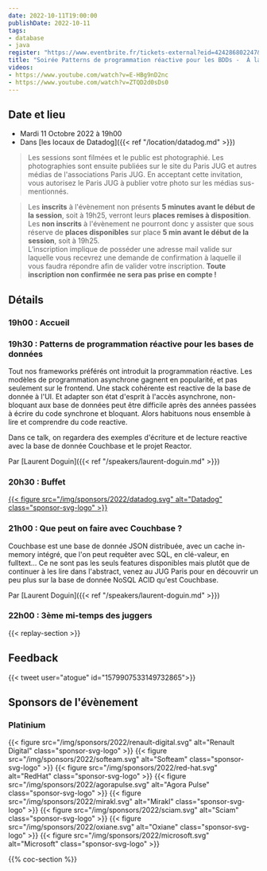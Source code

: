 ```yaml
---
date: 2022-10-11T19:00:00
publishDate: 2022-10-11
tags:
- database
- java
register: "https://www.eventbrite.fr/tickets-external?eid=424286802247&ref=etckt"
title: "Soirée Patterns de programmation réactive pour les BDDs -  À la découverte de Couchbase"
videos:
- https://www.youtube.com/watch?v=E-HBg9nD2nc
- https://www.youtube.com/watch?v=ZTQD2d0sDs0
---
```


## Date et lieu

* Mardi 11 Octobre 2022 à 19h00
* Dans [les locaux de Datadog]({{< ref "/location/datadog.md" >}})

> Les sessions sont filmées et le public est photographié. Les photographies sont ensuite publiées sur le site du Paris JUG et autres médias de l'associations Paris JUG. En acceptant cette invitation, vous autorisez le Paris JUG à publier votre photo sur les médias sus-mentionnés.

> Les **inscrits** à l'évènement non présents **5 minutes avant le début de la session**, soit à 19h25, verront leurs **places remises à disposition**.  
Les **non inscrits** à l'évènement ne pourront donc y assister que sous réserve de **places disponibles** sur place **5 min avant le début de la session**, soit à 19h25.  
L’inscription implique de posséder une adresse mail valide sur laquelle vous recevrez une demande de confirmation à laquelle il vous faudra répondre afin de valider votre inscription.
**Toute inscription non confirmée ne sera pas prise en compte !**

## Détails

### 19h00 : Accueil

### 19h30 : Patterns de programmation réactive pour les bases de données

Tout nos frameworks préférés ont introduit la programmation réactive.
Les modèles de programmation asynchrone gagnent en popularité, et pas seulement sur le frontend. Une stack cohérente est reactive de la base de donnée à l'UI.
Et adapter son état d'esprit à l'accès asynchrone, non-bloquant aux base de données peut être difficile après des années passées à écrire du code synchrone et bloquant. Alors habituons nous ensemble à lire et comprendre du code reactive.

Dans ce talk, on regardera des exemples d'écriture et de lecture reactive avec la base de donnée Couchbase et le projet Reactor.

Par [Laurent Doguin]({{< ref "/speakers/laurent-doguin.md" >}})

### 20h30 : Buffet

[{{< figure src="/img/sponsors/2022/datadog.svg" alt="Datadog" class="sponsor-svg-logo" >}}](https://www.datadoghq.com/)

### 21h00 : Que peut on faire avec Couchbase ?

Couchbase est une base de donnée JSON distribuée, avec un cache in-memory intégré, que l'on peut requêter avec SQL, en clé-valeur, en fulltext...
Ce ne sont pas les seuls features disponibles mais plutôt que de continuer à les lire dans l'abstract, venez au JUG Paris pour en découvrir un peu plus sur la base de donnée NoSQL ACID qu'est Couchbase.

Par [Laurent Doguin]({{< ref "/speakers/laurent-doguin.md" >}})

### 22h00 : 3ème mi-temps des juggers

{{< replay-section >}}

## Feedback

{{< tweet user="atogue" id="1579907533149732865">}}

## Sponsors de l'évènement

### Platinium

{{< figure src="/img/sponsors/2022/renault-digital.svg" alt="Renault Digital" class="sponsor-svg-logo" >}}
{{< figure src="/img/sponsors/2022/softeam.svg" alt="Softeam" class="sponsor-svg-logo" >}}
{{< figure src="/img/sponsors/2022/red-hat.svg" alt="RedHat" class="sponsor-svg-logo" >}}
{{< figure src="/img/sponsors/2022/agorapulse.svg" alt="Agora Pulse" class="sponsor-svg-logo" >}}
{{< figure src="/img/sponsors/2022/mirakl.svg" alt="Mirakl" class="sponsor-svg-logo" >}}
{{< figure src="/img/sponsors/2022/sciam.svg" alt="Sciam" class="sponsor-svg-logo" >}}
{{< figure src="/img/sponsors/2022/oxiane.svg" alt="Oxiane" class="sponsor-svg-logo" >}}
{{< figure src="/img/sponsors/2022/microsoft.svg" alt="Microsoft" class="sponsor-svg-logo" >}}

{{% coc-section %}}
